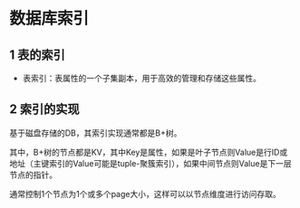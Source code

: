 ﻿# 数据库索引

## 1 表的索引

* 表索引：表属性的一个子集副本，用于高效的管理和存储这些属性。

## 2 索引的实现

基于磁盘存储的DB，其索引实现通常都是B+树。

其中，B+树的节点都是KV，其中Key是属性，如果是叶子节点则Value是行ID或地址（主键索引的Value可能是tuple-聚簇索引），如果中间节点则Value是下一层节点的指针。

通常控制1个节点为1个或多个page大小，这样可以以节点维度进行访问存取。
